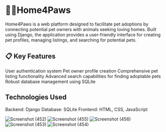 # 🐕‍🦺Home4Paws
Home4Paws is a web platform designed to facilitate pet adoptions by connecting potential pet owners with animals seeking loving homes. Built using Django, the application provides a user-friendly interface for creating pet profiles, managing listings, and searching for potential pets.

## 📋 Key Features

User authentication system
Pet owner profile creation
Comprehensive pet listing functionality
Advanced search capabilities for finding adoptable pets
Robust database management using SQLite

 
 ## Technologies Used

Backend: Django
Database: SQLite
Frontend: HTML, CSS, JavaScript

![Screenshot (452)](https://github.com/user-attachments/assets/3e8e625c-829a-4d6f-b158-16aef82c3ac9)
![Screenshot (455)](https://github.com/user-attachments/assets/83de0414-c3d1-4b2d-a4b8-3e43600a0ddd)
![Screenshot (456)](https://github.com/user-attachments/assets/a3028f7f-35c6-47e3-a81b-479156dded98)
![Screenshot (453)](https://github.com/user-attachments/assets/453904d2-2bdb-4a5b-b1e0-38b94cad4cf3)
![Screenshot (454)](https://github.com/user-attachments/assets/9d258b88-f3c4-49ab-b90c-4ab1c2275d9a)
